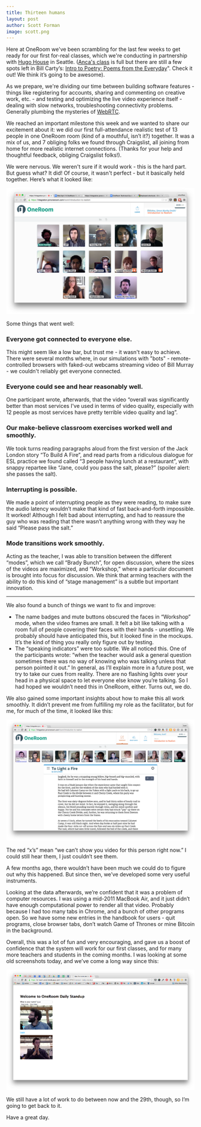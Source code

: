 ```yaml
---
title: Thirteen humans
layout: post
author: Scott Forman
image: scott.png
---
```


Here at OneRoom we've been scrambling for the last few weeks to get ready for our first for-real classes, which we're conducting in partnership with [Hugo House](http://hugohouse.org/) in Seattle. ([Anca's class](http://hugohouse.org/store/class/intro-to-fiction-writing-the-short-story-anca-szilagyi/) is full but there are still a few spots left in Bill Carty’s: [Intro to Poetry: Poems from the Everyday](http://hugohouse.org/store/class/intro-to-poetry-poems-from-the-everyday-bill-carty/)". Check it out! We think it’s going to be awesome).

As we prepare, we're dividing our time between building software features - things like registering for accounts, sharing and commenting on creative work, etc. - and testing and optimizing the live video experience itself - dealing with slow networks, troubleshooting connectivity problems. Generally plumbing the mysteries of [WebRTC](http://en.wikipedia.org/wiki/WebRTC). 

We reached an important milestone this week and we wanted to share our excitement about it: we did our first full-attendance realistic test of 13 people in one OneRoom room (kind of a mouthful, isn’t it?) together. It was a mix of us, and 7 obliging folks we found through Craigslist, all joining from home for more realistic internet connections. (Thanks for your help and thoughtful feedback, obliging Craigslist folks!). 

We were nervous. We weren't sure if it would work - this is the hard part. But guess what? It did! Of course, it wasn't perfect - but it basically held together. Here’s what it looked like:

![Craigslist test screenshot 1](/img/blog/craigslist-test-screenshot-1.png)

Some things that went well:

### Everyone got connected to everyone else. 

This might seem like a low bar, but trust me - it wasn't easy to achieve. There were several months where, in our simulations with "bots" - remote-controlled browsers with faked-out webcams streaming video of Bill Murray - we couldn't reliably get everyone connected.

### Everyone could see and hear reasonably well. 

One participant wrote, afterwards, that the video “overall was significantly better than most services I've used in terms of video quality, especially with 12 people as most services have pretty terrible video quality and lag”. 

### Our make-believe classroom exercises worked well and smoothly. 

We took turns reading paragraphs aloud from the first version of the Jack London story “To Build A Fire”, and read parts from a ridiculous dialogue for ESL practice we found called “3 people having lunch at a restaurant”, with snappy repartee like “Jane, could you pass the salt, please?” (spoiler alert: she passes the salt). 

### Interrupting is possible. 

We made a point of interrupting people as they were reading, to make sure the audio latency wouldn’t make that kind of fast back-and-forth impossible. It worked! Although I felt bad about interrupting, and had to reassure the guy who was reading that there wasn’t anything wrong with they way he said “Please pass the salt.” 

### Mode transitions work smoothly.

Acting as the teacher, I was able to transition between the different “modes”, which we call “Brady Bunch”, for open discussion, where the sizes of the videos are maximized, and “Workshop,” where a particular document is brought into focus for discussion. We think that arming teachers with the ability to do this kind of “stage management” is a subtle but important innovation. 

---

We also found a bunch of things we want to fix and improve: 

* The name badges and mute buttons obscured the faces in “Workshop” mode, when the video frames are small. It felt a bit like talking with a room full of people covering their faces with their hands - unsettling. We probably should have anticipated this, but it looked fine in the mockups. It’s the kind of thing you really only figure out by testing. 
* The “speaking indicators” were too subtle. We all noticed this. One of the participants wrote: “when the teacher would ask a general question sometimes there was no way of knowing who was talking unless that person pointed it out.” In general, as I’ll explain more in a future post, we try to take our cues from reality. There are no flashing lights over your head in a physical space to let everyone else know you’re talking. So I had hoped we wouldn’t need this in OneRoom, either. Turns out, we do.

We also gained some important insights about how to make this all work smoothly. It didn’t prevent me from fulfilling my role as the facilitator, but for me, for much of the time, it looked like this: 

![Craigslist test screenshot 2](/img/blog/craigslist-test-screenshot-2.png)

The red “x’s” mean “we can’t show you video for this person right now.” I could still hear them, I just couldn’t see them. 

A few months ago, there wouldn’t have been much we could do to figure out why this happened. But since then, we’ve developed some very useful instruments. 

Looking at the data afterwards, we’re confident that it was a problem of computer resources. I was using a mid-2011 MacBook Air, and it just didn’t have enough computational power to render all that video. Probably because I had too many tabs in Chrome, and a bunch of other programs open. So we have some new entries in the handbook for users - quit programs, close browser tabs, don’t watch Game of Thrones or mine Bitcoin in the background.

Overall, this was a lot of fun and very encouraging, and gave us a boost of confidence that the system will work for our first classes, and for many more teachers and students in the coming months. I was looking at some old screenshots today, and we’ve come a long way since this: 

![Early screenshot](/img/blog/early-screenshot.png)

We still have a lot of work to do between now and the 29th, though, so I’m going to get back to it. 

Have a great day. 

